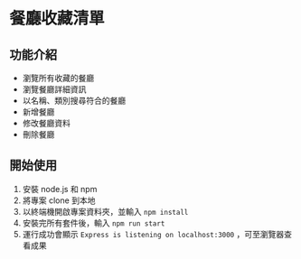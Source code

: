 # 餐廳收藏清單
## 功能介紹
* 瀏覽所有收藏的餐廳
* 瀏覽餐廳詳細資訊
* 以名稱、類別搜尋符合的餐廳
* 新增餐廳
* 修改餐廳資料
* 刪除餐廳
## 開始使用
1. 安裝 node.js 和 npm
2. 將專案 clone 到本地
3. 以終端機開啟專案資料夾，並輸入 ` npm install `
4. 安裝完所有套件後，輸入 ` npm run start `
5. 運行成功會顯示 ` Express is listening on localhost:3000 ` ，可至瀏覽器查看成果
